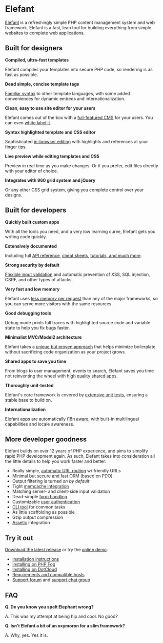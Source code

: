# Elefant

[Elefant](http://www.elefantcms.com/) is a refreshingly simple PHP content management system and web framework.
Elefant is a fast, lean tool for building everything from simple websites to complete web applications.

## Built for designers

**Compiled, ultra-fast templates**

Elefant compiles your templates into secure PHP code, so rendering is as fast as possible.

**Dead simple, concise template tags**

[Familiar syntax](http://www.elefantcms.com/wiki/Templates) to other template languages, with some added conveniences for dynamic embeds and internationalization.

**Clean, easy to use site editor for your users**

Elefant comes out of the box with a [full-featured CMS](http://www.elefantcms.com/wiki/The-page-editor) for your users. You can even [white label it](http://www.elefantcms.com/wiki/White-labelling-the-CMS).

**Syntax highlighted template and CSS editor**

Sophisticated [in-browser editing](http://www.elefantcms.com/wiki/Setting-up-your-custom-designs) with highlights and references at your finger tips.

**Live preview while editing templates and CSS**

Preview in real time as you make changes. Or if you prefer, edit files directly with your editor of choice.

**Integrates with 960 grid system and jQuery**

Or any other CSS grid system, giving you complete control over your designs.

## Built for developers

**Quickly built custom apps**

With all the tools you need, and a very low learning curve, Elefant gets you writing code quickly.

**Extensively documented**

Including full [API reference](http://www.elefantcms.com/wiki/API-reference), [cheat sheets](http://www.elefantcms.com/wiki/Cheat-sheet), [tutorials, and much more](https://github.com/jbroadway/elefant/wiki).

**Strong security by default**

[Flexible input validation](http://www.elefantcms.com/wiki/Forms-and-input-validation) and automatic prevention of XSS, SQL injection, CSRF, and other types of attacks.

**Very fast and low memory**

Elefant uses [less memory per request](http://www.elefantcms.com/wiki/Performance) than any of the major frameworks, so you can serve more visitors with the same resources.

**Good debugging tools**

Debug mode prints full traces with highlighted source code and variable state to help you fix bugs faster.

**Minimalist MVC/Model2 architecture**

Elefant takes a [unique but proven approach](http://www.elefantcms.com/wiki/Elefant-architecture) that helps minimize boilerplate without sacrificing code organization as your project grows.

**Shared apps to save you time**

From blogs to user management, events to search, Elefant saves you time not reinventing the wheel with [high quality shared apps](http://www.elefantcms.com/shared-apps).

**Thoroughly unit-tested**

Elefant's core framework is covered by [extensive unit tests](https://github.com/jbroadway/elefant/tree/master/tests), ensuring a stable base to build on.

**Internationalization**

Elefant apps are automatically [i18n aware](http://www.elefantcms.com/wiki/Internationalization), with built-in multilingual capabilities and locale awareness.

## More developer goodness

Elefant builds on over 12 years of PHP experience, and aims to simplify rapid PHP development again.
As such, Elefant takes into consideration all the little details to help you work faster and better:

* Really simple, [automatic URL routing](http://www.elefantcms.com/wiki/Page-routing-and-handler-basics) w/ friendly URLs
* [Minimal but secure and fast ORM](http://www.elefantcms.com/wiki/Database-API-and-models) (based on PDO)
* Output filtering is turned *on by default*
* Tight [memcache integration](http://www.elefantcms.com/wiki/Memcache)
* Matching server- and client-side input validation
* Dead-simple [form handling](http://www.elefantcms.com/wiki/Forms-and-input-validation)
* Customizable [user authentication](http://www.elefantcms.com/wiki/Custom-user-authentication)
* [CLI tool](http://www.elefantcms.com/wiki/Command-line-usage) for common tasks
* As little scaffolding as possible
* Gzip output compression
* [Assetic](http://github.com/jbroadway/assetic) integration

## Try it out

[Download the latest release](http://github.com/jbroadway/elefant/downloads) or try the [online demo](http://www.elefantcms.com/demo).

* [Installation instructions](http://www.elefantcms.com/wiki/Getting-started)
* [Installing on PHP Fog](http://www.elefantcms.com/wiki/Installing-Elefant-on-PHP-Fog)
* [Installing on DotCloud](http://www.elefantcms.com/wiki/Installing-Elefant-on-DotCloud)
* [Requirements and compatible hosts](http://www.elefantcms.com/wiki/Requirements)
* [Support forum](http://www.elefantcms.com/forum/) and [support chat group](https://convore.com/elefantcms/)

## FAQ

**Q. Do you know you spelt Elephant wrong?**

A. This was my attempt at being hip and cool. No good?

**Q. Isn't Elefant a bit of an oxymoron for a slim framework?**

A. Why, yes. Yes it is.
